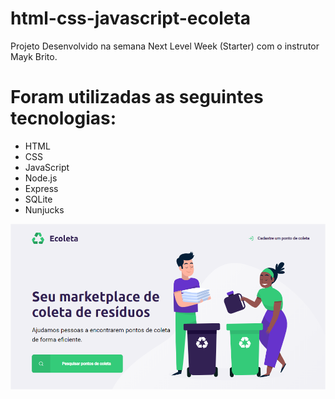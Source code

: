 # html-css-javascript-ecoleta
Projeto Desenvolvido na semana Next Level Week (Starter) com o instrutor Mayk Brito.

# Foram utilizadas as seguintes tecnologias:
- HTML
- CSS
- JavaScript
- Node.js
- Express
- SQLite
- Nunjucks

![Screenshot da tela inicial](https://github.com/yesminmarie/html-css-javascript-ecoleta/blob/master/screenshot.png)
